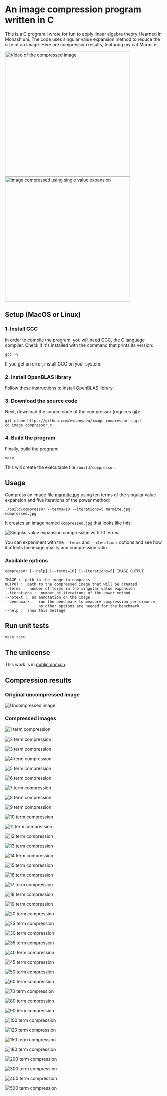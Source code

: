 # An image compression program written in C

This is a C program I wrote for fun to apply linear algebra theory I learned in Monash uni. The code uses singular value expansion method to reduce the size of an image. Here are compression results, featuring my cat Marmite.

<a href="https://youtu.be/7JXdEilZ2cE" target=”_blank”><img alt="Video of the compressed image" width="400px" src="images/youtube/youtube_thumbnail4.jpg"></a> <img alt="Image compressed using single value expansion" width="400px" src="images/compressed/compression_animated2.gif">

## Setup (MacOS or Linux)

### 1. Install GCC

In order to compile the program, you will need GCC, the C language compiler. Check if it's installed with the command that prints its version:

```
gcc -v
```

If you get an error, install GCC on your system.

### 2. Install OpenBLAS library

Follow [these instructions](doc/install_open_blas.md) to install OpenBLAS library.


### 3. Download the source code

Next, download the source code of the compressor (requires [git](https://git-scm.com)):

```
git clone https://github.com/evgenyneu/image_compressor_c.git
cd image_compressor_c
```

### 4. Build the program

Finally, build the program:

```
make
```

This will create the executable file `/build/compressor`.


## Usage

Compress an image file [marmite.jpg](marmite.jpg) using ten terms of the singular value expansion and five iterations of the power method:

```
./build/compressor --terms=10 --iterations=5 marmite.jpg compressed.jpg
```

It creates an image named `compressed.jpg` that looks like this:

![Singular value expansion compression with 10 terms](images/marmite_500x500_10_terms_25.0x_compression.jpg)

You can experiment with the `--terms` and `--iterations` options and see how it affects the image quality and compression ratio.


### Available options

```
compressor [--help] [--terms=10] [--iterations=5] IMAGE OUTPUT

IMAGE :  path to the image to compress
OUTPUT :  path to the compressed image that will be created
--terms :  number of terms in the singular value expansion
--iterations :  number of iterations of the power method
--notext :  no annotation on the image
--benchmark :  run the benchmark to measure compression performance,
               no other options are needed for the benchmark
--help :  show this message
```



## Run unit tests 

```
make test
```

## The unlicense

This work is in [public domain](LICENSE).


## Compression results

### Original uncompressed image

![Uncompressed image](images/marmite_1000x1000.jpg)

### Compressed images

![1 term compression](images/compressed/marmite_001_terms.jpg)

![2 term compression](images/compressed/marmite_002_terms.jpg)

![3 term compression](images/compressed/marmite_003_terms.jpg)

![4 term compression](images/compressed/marmite_004_terms.jpg)

![5 term compression](images/compressed/marmite_005_terms.jpg)

![6 term compression](images/compressed/marmite_006_terms.jpg)

![7 term compression](images/compressed/marmite_007_terms.jpg)

![8 term compression](images/compressed/marmite_008_terms.jpg)

![9 term compression](images/compressed/marmite_009_terms.jpg)

![10 term compression](images/compressed/marmite_010_terms.jpg)

![11 term compression](images/compressed/marmite_011_terms.jpg)

![12 term compression](images/compressed/marmite_012_terms.jpg)

![13 term compression](images/compressed/marmite_013_terms.jpg)

![14 term compression](images/compressed/marmite_014_terms.jpg)

![15 term compression](images/compressed/marmite_015_terms.jpg)

![16 term compression](images/compressed/marmite_016_terms.jpg)

![17 term compression](images/compressed/marmite_017_terms.jpg)

![18 term compression](images/compressed/marmite_018_terms.jpg)

![19 term compression](images/compressed/marmite_019_terms.jpg)

![20 term compression](images/compressed/marmite_020_terms.jpg)

![25 term compression](images/compressed/marmite_025_terms.jpg)

![30 term compression](images/compressed/marmite_030_terms.jpg)

![35 term compression](images/compressed/marmite_035_terms.jpg)

![40 term compression](images/compressed/marmite_040_terms.jpg)

![45 term compression](images/compressed/marmite_045_terms.jpg)

![50 term compression](images/compressed/marmite_050_terms.jpg)

![60 term compression](images/compressed/marmite_060_terms.jpg)

![70 term compression](images/compressed/marmite_070_terms.jpg)

![80 term compression](images/compressed/marmite_080_terms.jpg)

![90 term compression](images/compressed/marmite_090_terms.jpg)

![100 term compression](images/compressed/marmite_100_terms.jpg)

![120 term compression](images/compressed/marmite_120_terms.jpg)

![150 term compression](images/compressed/marmite_150_terms.jpg)

![180 term compression](images/compressed/marmite_180_terms.jpg)

![200 term compression](images/compressed/marmite_200_terms.jpg)

![300 term compression](images/compressed/marmite_300_terms.jpg)

![400 term compression](images/compressed/marmite_400_terms.jpg)

![500 term compression](images/compressed/marmite_500_terms.jpg)

